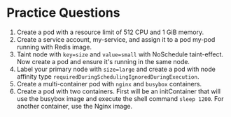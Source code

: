 # Practice Questions

1. Create a pod with a resource limit of 512 CPU and 1 GiB memory.
2. Create a service account, my-service, and assign it to a pod my-pod running with Redis image.
3. Taint node with `key=size` and `value=small` with NoSchedule taint-effect. Now create a pod and ensure it's running in the same node.
4. Label your primary node with `size=large` and create a pod with node affinity type `requiredDuringSchedulingIgnoredDuringExecution`.
5. Create a multi-container pod with `nginx` and `busybox` containers.
6. Create a pod with two containers. First will be an initContainer that will use the busybox image and execute the shell command `sleep 1200`. For another container, use the Nginx image.
